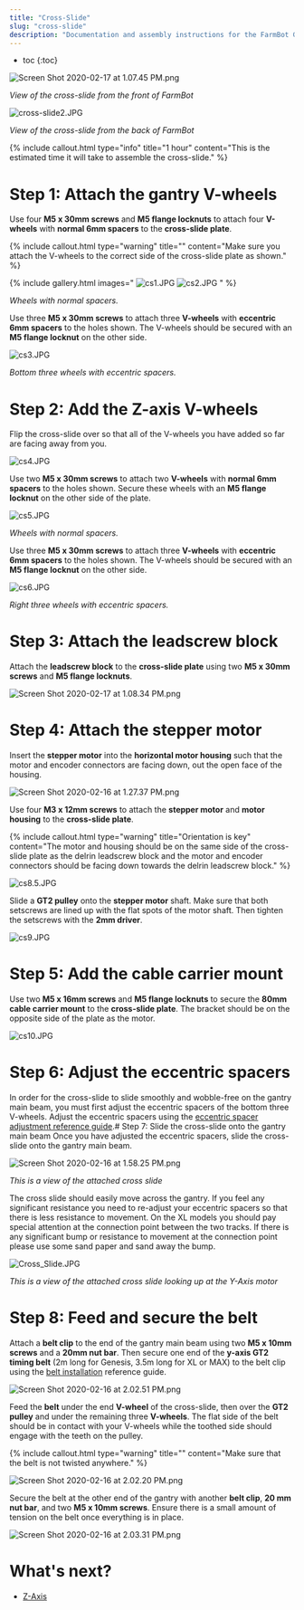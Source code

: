 ```yaml
---
title: "Cross-Slide"
slug: "cross-slide"
description: "Documentation and assembly instructions for the FarmBot Genesis cross-slide"
---
```


* toc
{:toc}


![Screen Shot 2020-02-17 at 1.07.45 PM.png](_images/Screen_Shot_2020-02-17_at_1.07.45_PM.png)

_View of the cross-slide from the front of FarmBot_



![cross-slide2.JPG](_images/cross-slide2.JPG)

_View of the cross-slide from the back of FarmBot_



{%
include callout.html
type="info"
title="1 hour"
content="This is the estimated time it will take to assemble the cross-slide."
%}

# Step 1: Attach the gantry V-wheels
Use four **M5 x 30mm screws** and **M5 flange locknuts** to attach four **V-wheels** with **normal 6mm spacers** to the **cross-slide plate**.

{%
include callout.html
type="warning"
title=""
content="Make sure you attach the V-wheels to the correct side of the cross-slide plate as shown."
%}

{% include gallery.html images="
![cs1.JPG](_images/cs1.JPG)
![cs2.JPG](_images/cs2.JPG)
" %}

_Wheels with normal spacers._

Use three **M5 x 30mm screws** to attach three **V-wheels** with **eccentric 6mm spacers** to the holes shown. The V-wheels should be secured with an **M5 flange locknut** on the other side.

![cs3.JPG](_images/cs3.JPG)

_Bottom three wheels with eccentric spacers._

# Step 2: Add the Z-axis V-wheels
Flip the cross-slide over so that all of the V-wheels you have added so far are facing away from you.

![cs4.JPG](_images/cs4.JPG)

Use two **M5 x 30mm screws** to attach two **V-wheels** with **normal 6mm spacers** to the holes shown. Secure these wheels with an **M5 flange locknut** on the other side of the plate.

![cs5.JPG](_images/cs5.JPG)

_Wheels with normal spacers._

Use three **M5 x 30mm screws** to attach three **V-wheels** with **eccentric 6mm spacers** to the holes shown. The V-wheels should be secured with an **M5 flange locknut** on the other side.

![cs6.JPG](_images/cs6.JPG)

_Right three wheels with eccentric spacers._

# Step 3: Attach the leadscrew block
Attach the **leadscrew block** to the **cross-slide plate** using two **M5 x 30mm screws** and **M5 flange locknuts**.

![Screen Shot 2020-02-17 at 1.08.34 PM.png](_images/Screen_Shot_2020-02-17_at_1.08.34_PM.png)

# Step 4: Attach the stepper motor
Insert the **stepper motor** into the **horizontal motor housing** such that the motor and encoder connectors are facing down, out the open face of the housing.

![Screen Shot 2020-02-16 at 1.27.37 PM.png](_images/Screen_Shot_2020-02-16_at_1.27.37_PM.png)

Use four **M3 x 12mm screws** to attach the **stepper motor** and **motor housing** to the **cross-slide plate**.

{%
include callout.html
type="warning"
title="Orientation is key"
content="The motor and housing should be on the same side of the cross-slide plate as the delrin leadscrew block and the motor and encoder connectors should be facing down towards the delrin leadscrew block."
%}



![cs8.5.JPG](_images/cs8.5.JPG)

Slide a **GT2 pulley** onto the **stepper motor** shaft. Make sure that both setscrews are lined up with the flat spots of the motor shaft. Then tighten the setscrews with the **2mm driver**.


![cs9.JPG](_images/cs9.JPG)

# Step 5: Add the cable carrier mount
Use two **M5 x 16mm screws** and **M5 flange locknuts** to secure the **80mm cable carrier mount** to the **cross-slide plate**. The bracket should be on the opposite side of the plate as the motor.

![cs10.JPG](_images/cs10.JPG)

# Step 6: Adjust the eccentric spacers
In order for the cross-slide to slide smoothly and wobble-free on the gantry main beam, you must first adjust the eccentric spacers of the bottom three V-wheels. Adjust the eccentric spacers using the [eccentric spacer adjustment reference guide](../Extras/reference/eccentric-spacer-adjustment.md).# Step 7: Slide the cross-slide onto the gantry main beam
Once you have adjusted the eccentric spacers, slide the cross-slide onto the gantry main beam.

![Screen Shot 2020-02-16 at 1.58.25 PM.png](_images/Screen_Shot_2020-02-16_at_1.58.25_PM.png)

_This is a view of the attached cross slide_

The cross slide should easily move across the gantry. If you feel any significant resistance you need to re-adjust your eccentric spacers so that there is less resistance to movement. On the XL models you should pay special attention at the connection point between the two tracks. If there is any significant bump or resistance to movement at the connection point please use some sand paper and sand away the bump.

![Cross_Slide.JPG](_images/Cross_Slide.JPG)

_This is a view of the attached cross slide looking up at the Y-Axis motor_

# Step 8: Feed and secure the belt
Attach a **belt clip** to the end of the gantry main beam using two **M5 x 10mm screws** and a **20mm nut bar**. Then secure one end of the **y-axis GT2 timing belt** (2m long for Genesis, 3.5m long for XL or MAX) to the belt clip using the [belt installation](../Extras/reference/belt-installation.md) reference guide.

![Screen Shot 2020-02-16 at 2.02.51 PM.png](_images/Screen_Shot_2020-02-16_at_2.02.51_PM.png)

Feed the **belt** under the end **V-wheel** of the cross-slide, then over the **GT2 pulley** and under the remaining three **V-wheels**. The flat side of the belt should be in contact with your V-wheels while the toothed side should engage with the teeth on the pulley.

{%
include callout.html
type="warning"
title=""
content="Make sure that the belt is not twisted anywhere."
%}



![Screen Shot 2020-02-16 at 2.02.20 PM.png](_images/Screen_Shot_2020-02-16_at_2.02.20_PM.png)

Secure the belt at the other end of the gantry with another **belt clip**, **20 mm nut bar**, and two **M5 x 10mm screws**. Ensure there is a small amount of tension on the belt once everything is in place.

![Screen Shot 2020-02-16 at 2.03.31 PM.png](_images/Screen_Shot_2020-02-16_at_2.03.31_PM.png)


# What's next?

 * [Z-Axis](z-axis.md)

